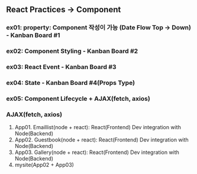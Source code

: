 ## React Practices -> Component

### ex01: property: Component 작성이 가능 (Date Flow Top -> Down) - Kanban Board #1
### ex02: Component Styling                                       - Kanban Board #2
### ex03: React Event                                             - Kanban Board #3
### ex04: State                                                   - Kanban Board #4(Props Type)
### ex05: Component Lifecycle + AJAX(fetch, axios)

### AJAX(fetch, axios)
1. App01. Emaillist(node + react): React(Frontend) Dev integration with Node(Backend)
2. App02. Guestbook(node + react): React(Frontend) Dev integration with Node(Backend) 
3. App03. Gallery(node + react): React(Frontend) Dev integration with Node(Backend) 
4. mysite(App02 + App03)